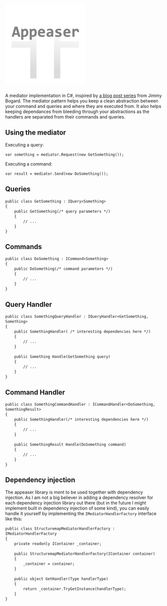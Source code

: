 # ![Appeaser](https://raw.githubusercontent.com/carl-berg/appeaser/master/res/icon_256.png)

A mediator implementation in C#, inspired by [a blog post series](http://lostechies.com/jimmybogard/2013/12/19/put-your-controllers-on-a-diet-posts-and-commands/) from Jimmy Bogard. The mediator pattern helps you keep a clean abstraction between your command and queries and where they are executed from. It also helps keeping dependances from bleeding through your abstractions as the handlers are separated from their commands and queries.

## Using the mediator
Executing a query:

	var something = mediator.Request(new GetSomething());
	
Executing a command:

	var result = mediator.Send(new DoSomething());


## Queries
	public class GetSomething : IQuery<Something>
	{
		public GetSomething(/* query parameters */)
		{
			// ...
		}
	}


## Commands
	public class DoSomething : ICommand<Something>
	{
		public DoSomething(/* command parameters */)
		{
			// ...
		}
	}

## Query Handler
	public class SomethingQueryHandler : IQueryHandler<GetSomething, Something>
	{
		public SomethingHandler( /* interesting dependencies here */)
		{
			// ...
		}

		public Something Handle(GetSomething query)
		{
			// ...
		}
	}

## Command Handler
	public class SomethingCommandHandler : ICommandHandler<DoSomething, SomethingResult>
	{
		public SomethingHandler(/* interesting dependencies here */)
		{
			// ...
		}

		public SomethingResult Handle(DoSomething command)
		{
			// ...
		}
	}

## Dependency injection
The appeaser library is ment to be used together with dependency injection. As I am not a big believer in adding a dependency resolver for each dependency injection library out there (but in the future I might implement built in dependency injection of some kind), you can easily handle it yourself by implementing the `IMediatorHandlerFactory` interface like this:

    public class StructuremapMediatorHandlerFactory : IMediatorHandlerFactory
    {
        private readonly IContainer _container;

        public StructuremapMediatorHandlerFactory(IContainer container)
        {
            _container = container;
        }

        public object GetHandler(Type handlerType)
        {
            return _container.TryGetInstance(handlerType);
        }
    }